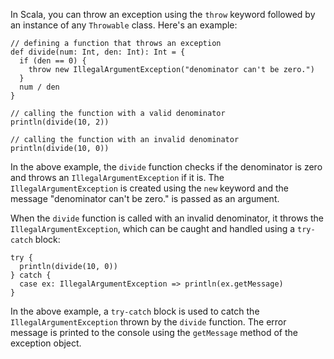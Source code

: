 In Scala, you can throw an exception using the `throw` keyword followed by an instance of any `Throwable` class. Here's an example:

```
// defining a function that throws an exception
def divide(num: Int, den: Int): Int = {
  if (den == 0) {
    throw new IllegalArgumentException("denominator can't be zero.")
  }
  num / den
}

// calling the function with a valid denominator
println(divide(10, 2))

// calling the function with an invalid denominator
println(divide(10, 0))
```

In the above example, the `divide` function checks if the denominator is zero and throws an `IllegalArgumentException` if it is. The `IllegalArgumentException` is created using the `new` keyword and the message "denominator can't be zero." is passed as an argument.

When the `divide` function is called with an invalid denominator, it throws the `IllegalArgumentException`, which can be caught and handled using a `try-catch` block:

```
try {
  println(divide(10, 0))
} catch {
  case ex: IllegalArgumentException => println(ex.getMessage)
}
```

In the above example, a `try-catch` block is used to catch the `IllegalArgumentException` thrown by the `divide` function. The error message is printed to the console using the `getMessage` method of the exception object.